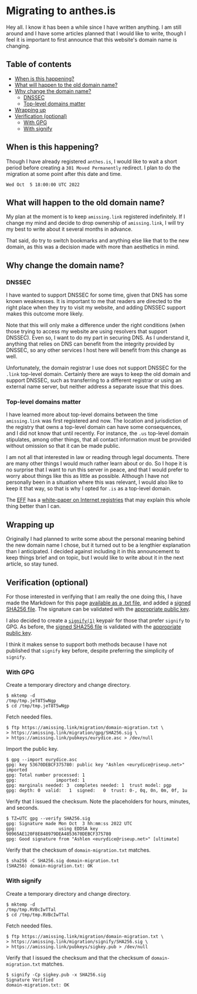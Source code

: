 # Migrating to anthes.is

Hey all. I know it has been a while since I have written anything. I am still
around and I have some articles planned that I would like to write, though I
feel it is important to first announce that this website's domain name is
changing.

## Table of contents

<!-- mtoc-start -->

- [When is this happening?](#when-is-this-happening)
- [What will happen to the old domain name?](#what-will-happen-to-the-old-domain-name)
- [Why change the domain name?](#why-change-the-domain-name)
  - [DNSSEC](#dnssec)
  - [Top-level domains matter](#top-level-domains-matter)
- [Wrapping up](#wrapping-up)
- [Verification (optional)](#verification-optional)
  - [With GPG](#with-gpg)
  - [With signify](#with-signify)

<!-- mtoc-end -->

## When is this happening?

Though I have already registered `anthes.is`, I would like to wait a short
period before creating a `301 Moved Permanently` redirect. I plan to do the
migration at some point after this date and time.

```
Wed Oct  5 18:00:00 UTC 2022
```

## What will happen to the old domain name?

My plan at the moment is to keep `amissing.link` registered indefinitely. If I
change my mind and decide to drop ownership of `amissing.link`, I will
try my best to write about it several months in advance.

That said, do try to switch bookmarks and anything else like that to the new
domain, as this was a decision made with more than aesthetics in mind.

## Why change the domain name?

### DNSSEC

I have wanted to support DNSSEC for some time, given that DNS has some known
weaknesses. It is important to me that readers are directed to the right place
when they try to visit my website, and adding DNSSEC support makes this outcome
more likely.

Note that this will only make a difference under the right conditions (when
those trying to access my website are using resolvers that support DNSSEC). Even
so, I want to do my part in securing DNS. As I understand it, anything that
relies on DNS can benefit from the integrity provided by DNSSEC, so any other
services I host here will benefit from this change as well.

Unfortunately, the domain registrar I use does not support DNSSEC for the
`.link` top-level domain. Certainly there are ways to keep the old domain and
support DNSSEC, such as transferring to a different registrar or using an
external name server, but neither address a separate issue that this does.

### Top-level domains matter

I have learned more about top-level domains between the time `amissing.link` was
first registered and now. The location and jurisdiction of the registry that
owns a top-level domain can have some consequences, and I did not know that
until recently. For instance, the `.us` top-level domain stipulates, among other
things, that all contact information must be provided without omission so that
it can be made public.

I am not all that interested in law or reading through legal documents. There
are many other things I would much rather learn about or do. So I hope it is no
surprise that I want to run this server in peace, and that I would prefer to
worry about things like this as little as possible. Although I have not
personally been in a situation where this was relevant, I would also like to
keep it that way, so that is why I opted for `.is` as a top-level domain.

The [EFF](https://www.eff.org/) has a [white-paper on Internet
registries](https://www.eff.org/files/2017/08/02/domain_registry_whitepaper.pdf)
that may explain this whole thing better than I can.

## Wrapping up

Originally I had planned to write some about the personal meaning behind the new
domain name I chose, but it turned out to be a lengthier explanation than I
anticipated. I decided against including it in this announcement to keep things
brief and on topic, but I would like to write about it in the next article, so
stay tuned.

## Verification (optional)

For those interested in verifying that I am really the one doing this, I have
made the Markdown for this page [available as a .txt
file](/migration/domain-migration.txt), and added a [signed SHA256
file](/migration/gpg/SHA256.sig). The signature can be validated with the
[appropriate public key](/pubkeys/eurydice.asc).

I also decided to create a [`signify(1)`](https://man.openbsd.org/signify)
keypair for those that prefer `signify` to GPG. As before, the [signed SHA256
file](/migration/signify/SHA256.sig) is validated with the [appropriate public
key](/pubkeys/sigkey.pub).

I think it makes sense to support both methods because I have not published that
`signify` key before, despite preferring the simplicity of `signify`.

### With GPG

Create a temporary directory and change directory.

```
$ mktemp -d
/tmp/tmp.jeT8T5wNgp
$ cd /tmp/tmp.jeT8T5wNgp
```

Fetch needed files.

```
$ ftp https://amissing.link/migration/domain-migration.txt \
> https://amissing.link/migration/gpg/SHA256.sig \
> https://amissing.link/pubkeys/eurydice.asc > /dev/null
```

Import the public key.

```
$ gpg --import eurydice.asc
gpg: key 53670DEBCF375780: public key "Ashlen <eurydice@riseup.net>" imported
gpg: Total number processed: 1
gpg:               imported: 1
gpg: marginals needed: 3  completes needed: 1  trust model: pgp
gpg: depth: 0  valid:   1  signed:   0  trust: 0-, 0q, 0n, 0m, 0f, 1u
```

Verify that I issued the checksum. Note the placeholders for hours, minutes, and
seconds.

```
$ TZ=UTC gpg --verify SHA256.sig
gpg: Signature made Mon Oct  3 hh:mm:ss 2022 UTC
gpg:                using EDDSA key 90965AE120F8E848979DEA4853670DEBCF375780
gpg: Good signature from "Ashlen <eurydice@riseup.net>" [ultimate]
```

Verify that the checksum of `domain-migration.txt` matches.

```
$ sha256 -C SHA256.sig domain-migration.txt
(SHA256) domain-migration.txt: OK
```

### With signify

Create a temporary directory and change directory.

```
$ mktemp -d
/tmp/tmp.RVBcIwTTal
$ cd /tmp/tmp.RVBcIwTTal
```

Fetch needed files.

```
$ ftp https://amissing.link/migration/domain-migration.txt \
> https://amissing.link/migration/signify/SHA256.sig \
> https://amissing.link/pubkeys/sigkey.pub > /dev/null
```

Verify that I issued the checksum and that the checksum of
`domain-migration.txt` matches.

```
$ signify -Cp sigkey.pub -x SHA256.sig
Signature Verified
domain-migration.txt: OK
```

